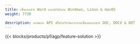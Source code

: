 ```yaml
---
title: เซ็นเอกสาร Word แบบดิจิทัลบน Windows, Linux & macOS 
weight: 7730

description: แอพและ API ฟรีสำหรับจัดการลายเซ็นบนเอกสาร DOC, DOCX & ODT
---
```


{{< blocks/products/pf/agp/feature-solution >}} 

